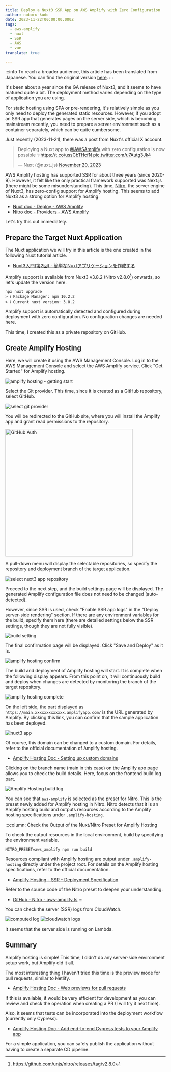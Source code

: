```yaml
---
title: Deploy a Nuxt3 SSR App on AWS Amplify with Zero Configuration
author: noboru-kudo
date: 2023-11-22T00:00:00.000Z
tags:
  - aws-amplify
  - nuxt
  - SSR
  - AWS
  - vue
translate: true

---
```


:::info
To reach a broader audience, this article has been translated from Japanese.
You can find the original version [here](https://developer.mamezou-tech.com/blogs/2023/11/22/nuxt3-on-amplify-hosting/).
:::



It's been about a year since the GA release of Nuxt3, and it seems to have matured quite a bit. The deployment method varies depending on the type of application you are using.

For static hosting using SPA or pre-rendering, it's relatively simple as you only need to deploy the generated static resources. However, if you adopt an SSR app that generates pages on the server side, which is becoming mainstream recently, you need to prepare a server environment such as a container separately, which can be quite cumbersome.

Just recently (2023-11-21), there was a post from Nuxt's official X account.

<blockquote class="twitter-tweet"><p lang="en" dir="ltr">Deploying a Nuxt app to <a href="https://twitter.com/AWSAmplify?ref_src=twsrc%5Etfw">@AWSAmplify</a> with zero configuration is now possible ✨<a href="https://t.co/ussCbTHcfN">https://t.co/ussCbTHcfN</a> <a href="https://t.co/u7Autg3Jk4">pic.twitter.com/u7Autg3Jk4</a></p>&mdash; Nuxt (@nuxt_js) <a href="https://twitter.com/nuxt_js/status/1726684316435194083?ref_src=twsrc%5Etfw">November 20, 2023</a></blockquote> <script async src="https://platform.twitter.com/widgets.js" charset="utf-8"></script>

AWS Amplify hosting has supported SSR for about three years (since 2020-9). However, it felt like the only practical framework supported was Next.js (there might be some misunderstanding). This time, [Nitro](https://nitro.unjs.io/), the server engine of Nuxt3, has zero-config support for Amplify hosting. This seems to add Nuxt3 as a strong option for Amplify hosting.

- [Nuxt doc - Deploy - AWS Amplify](https://nuxt.com/deploy/aws-amplify)
- [Nitro doc - Providers - AWS Amplify](https://nitro.unjs.io/deploy/providers/aws-amplify)

Let's try this out immediately.

[^1]: <https://github.com/unjs/nitro/releases/tag/v2.8.0>

## Prepare the Target Nuxt Application

The Nuxt application we will try in this article is the one created in the following Nuxt tutorial article.

- [Nuxt3入門(第2回) - 簡単なNuxtアプリケーションを作成する](/nuxt/nuxt3-develop-sample-app/)

Amplify support is available from Nuxt3 v3.8.2 (Nitro v2.8.0[^1]) onwards, so let's update the version here.

```shell
npx nuxt upgrade
> ℹ Package Manager: npm 10.2.2
> ℹ Current nuxt version: 3.8.2
```

Amplify support is automatically detected and configured during deployment with zero configuration. No configuration changes are needed here.

This time, I created this as a private repository on GitHub.

## Create Amplify Hosting

Here, we will create it using the AWS Management Console. Log in to the AWS Management Console and select the AWS Amplify service. Click "Get Started" for Amplify hosting.

![amplify hosting - getting start](https://i.gyazo.com/708d028fe73cc0f752a0a7d5def515ae.png)

Select the Git provider. This time, since it is created as a GitHub repository, select GitHub.

![select git provider](https://i.gyazo.com/b5cc53914ecbde7984c4b9c6a409dc85.png)

You will be redirected to the GitHub site, where you will install the Amplify app and grant read permissions to the repository.

<img src="https://i.gyazo.com/d419c0ca7622492957f0233e44810858.png" alt="GitHub Auth" width="400px" />

A pull-down menu will display the selectable repositories, so specify the repository and deployment branch of the target application.

![select nuxt3 app repository](https://i.gyazo.com/deb558a87d5c88ab0ddf1a39605a8694.png)

Proceed to the next step, and the build settings page will be displayed. The generated Amplify configuration file does not need to be changed (auto-detected).

However, since SSR is used, check "Enable SSR app logs" in the "Deploy server-side rendering" section. If there are any environment variables for the build, specify them here (there are detailed settings below the SSR settings, though they are not fully visible).

![build setting](https://i.gyazo.com/005ab5f7b615a928a73ead34be329352.png)

The final confirmation page will be displayed. Click "Save and Deploy" as it is.

![amplify hosting confirm](https://i.gyazo.com/3790a905ca1a43ca2aa660843a03df5d.png)

The build and deployment of Amplify hosting will start. It is complete when the following display appears. From this point on, it will continuously build and deploy when changes are detected by monitoring the branch of the target repository.

![amplify hosting complete](https://i.gyazo.com/73d98a67007f44ac55196a1e55cdb433.png)

On the left side, the part displayed as `https://main.xxxxxxxxxxxxx.amplifyapp.com/` is the URL generated by Amplify. By clicking this link, you can confirm that the sample application has been deployed.

![nuxt3 app](https://i.gyazo.com/3604b1f728e250217314b8a8e2a069b0.png)

Of course, this domain can be changed to a custom domain. For details, refer to the official documentation of Amplify hosting.

- [Amplify Hosting Doc - Setting up custom domains](https://docs.aws.amazon.com/amplify/latest/userguide/custom-domains.html)

Clicking on the branch name (main in this case) on the Amplify app page allows you to check the build details. Here, focus on the frontend build log part.

![Amplify Hosting build log](https://i.gyazo.com/9296cad4e8ca8a500ea9542c517ba265.png)

You can see that `aws-amplify` is selected as the preset for Nitro. This is the preset newly added for Amplify hosting in Nitro. Nitro detects that it is an Amplify hosting build and outputs resources according to the Amplify hosting specifications under `.amplify-hosting`.

:::column: Check the Output of the Nuxt/Nitro Preset for Amplify Hosting

To check the output resources in the local environment, build by specifying the environment variable.

```shell
NITRO_PRESET=aws_amplify npm run build
```

Resources compliant with Amplify hosting are output under `.amplify-hosting` directly under the project root. For details on the Amplify hosting specifications, refer to the official documentation.

- [Amplify Hosting - SSR - Deployment Specification](https://docs.aws.amazon.com/amplify/latest/userguide/ssr-deployment-specification.html)

Refer to the source code of the Nitro preset to deepen your understanding.

- [GitHub - Nitro - aws-amplify.ts](https://github.com/unjs/nitro/blob/main/src/presets/aws-amplify.ts)
:::

You can check the server (SSR) logs from CloudWatch.

![computed log](https://i.gyazo.com/7a6b736c9cf07b0cf2fb7161beea5c90.png)
![cloudwatch logs](https://i.gyazo.com/066bdef2293fb02bec3fe2978bf15423.png)

It seems that the server side is running on Lambda.

## Summary

Amplify hosting is simple! This time, I didn't do any server-side environment setup work, but Amplify did it all.

The most interesting thing I haven't tried this time is the preview mode for pull requests, similar to Netlify.

- [Amplify Hosting Doc - Web previews for pull requests](https://docs.aws.amazon.com/amplify/latest/userguide/pr-previews.html)

If this is available, it would be very efficient for development as you can review and check the operation when creating a PR (I will try it next time).

Also, it seems that tests can be incorporated into the deployment workflow (currently only Cypress).

- [Amplify Hosting Doc - Add end-to-end Cypress tests to your Amplify app](https://docs.aws.amazon.com/amplify/latest/userguide/running-tests.html)

For a simple application, you can safely publish the application without having to create a separate CD pipeline.
